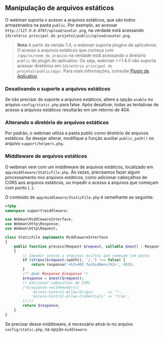## Manipulação de arquivos estáticos
O webman suporta o acesso a arquivos estáticos, que são todos armazenados na pasta `public`. Por exemplo, ao acessar `http://127.0.0.8787/upload/avatar.png`, na verdade está acessando `{diretório principal do projeto}/public/upload/avatar.png`.

> **Nota**
> A partir da versão 1.4, o webman suporta plugins de aplicativos. O acesso a arquivos estáticos que começa com `/app/xx/nome_do_arquivo` na verdade está acessando o diretório `public` do plugin do aplicativo. Ou seja, webman >=1.4.0 não suporta acessar diretórios em `{diretório principal do projeto}/public/app/`.
> Para mais informações, consulte [Plugin de Aplicativo](./plugin/app.md)

### Desativando o suporte a arquivos estáticos
Se não precisar do suporte a arquivos estáticos, altere a opção `enable` no arquivo `config/static.php` para false. Após desativar, todas as tentativas de acesso a arquivos estáticos resultarão em um retorno de 404.

### Alterando o diretório de arquivos estáticos
Por padrão, o webman utiliza a pasta public como diretório de arquivos estáticos. Se desejar alterar, modifique a função auxiliar `public_path()` no arquivo `support/helpers.php`.

### Middleware de arquivos estáticos
O webman vem com um middleware de arquivos estáticos, localizado em `app/middleware/StaticFile.php`.
Às vezes, precisamos fazer algum processamento nos arquivos estáticos, como adicionar cabeçalhos de CORS aos arquivos estáticos, ou impedir o acesso a arquivos que começam com ponto (`.`).

O conteúdo de `app/middleware/StaticFile.php` é semelhante ao seguinte:
```php
<?php
namespace support\middleware;

use Webman\MiddlewareInterface;
use Webman\Http\Response;
use Webman\Http\Request;

class StaticFile implements MiddlewareInterface
{
    public function process(Request $request, callable $next) : Response
    {
        // Impedir acesso a arquivos ocultos que começam com ponto
        if (strpos($request->path(), '/.') !== false) {
            return response('<h1>403 forbidden</h1>', 403);
        }
        /** @var Response $response */
        $response = $next($request);
        // Adicionar cabeçalhos de CORS
        /*$response->withHeaders([
            'Access-Control-Allow-Origin'      => '*',
            'Access-Control-Allow-Credentials' => 'true',
        ]);*/
        return $response;
    }
}
```
Se precisar desse middleware, é necessário ativá-lo no arquivo `config/static.php`, na opção `middleware`.
